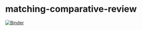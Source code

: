 # matching-comparative-review

[![Binder](https://mybinder.org/badge_logo.svg)](https://mybinder.org/v2/gh/mayerantoine/matching-comparative-review/master)